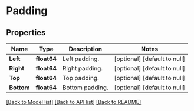 # Padding

## Properties
Name | Type | Description | Notes
------------ | ------------- | ------------- | -------------
**Left** | **float64** | Left padding.              | [optional] [default to null]
**Right** | **float64** | Right padding.              | [optional] [default to null]
**Top** | **float64** | Top padding.              | [optional] [default to null]
**Bottom** | **float64** | Bottom padding.              | [optional] [default to null]

[[Back to Model list]](../README.md#documentation-for-models) [[Back to API list]](../README.md#documentation-for-api-endpoints) [[Back to README]](../README.md)


